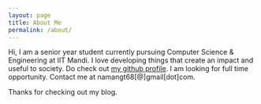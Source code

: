 ```yaml
---
layout: page
title: About Me
permalink: /about/
---
```


Hi, I am a senior year student currently pursuing Computer Science & Engineering at IIT Mandi. I love developing things that create an impact and useful to society. Do check out [my github profile](https://github.com/namangt68).
I am looking for full time opportunity. Contact me at namangt68[@]gmail[dot]com.


Thanks for checking out my blog.
